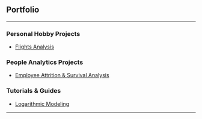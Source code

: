 ## Portfolio

---

### Personal Hobby Projects

- [Flights Analysis](/R_projects/Flights%20Analysis.html)


### People Analytics Projects

- [Employee Attrition & Survival Analysis](http://example.com/)

### Tutorials & Guides

- [Logarithmic Modeling](/R_projects/bob.html)
---


